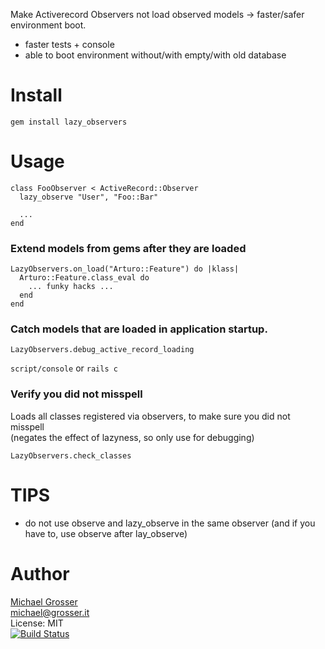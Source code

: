 Make Activerecord Observers not load observed models -> faster/safer environment boot.
 - faster tests + console
 - able to boot environment without/with empty/with old database

Install
=======

    gem install lazy_observers

Usage
=====

    class FooObserver < ActiveRecord::Observer
      lazy_observe "User", "Foo::Bar"

      ...
    end

### Extend models from gems after they are loaded

    LazyObservers.on_load("Arturo::Feature") do |klass|
      Arturo::Feature.class_eval do
        ... funky hacks ...
      end
    end

### Catch models that are loaded in application startup.

    LazyObservers.debug_active_record_loading

`script/console` or `rails c`

### Verify you did not misspell
Loads all classes registered via observers, to make sure you did not misspell</br>
(negates the effect of lazyness, so only use for debugging)


    LazyObservers.check_classes

TIPS
====
 - do not use observe and lazy_observe in the same observer (and if you have to, use observe after lay_observe)

Author
======
[Michael Grosser](http://grosser.it)<br/>
michael@grosser.it<br/>
License: MIT<br/>
[![Build Status](https://secure.travis-ci.org/grosser/lazy_observers.png)](http://travis-ci.org/grosser/lazy_observers)
